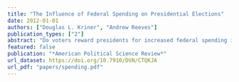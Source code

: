 ```yaml
---
title: "The Influence of Federal Spending on Presidential Elections"
date: 2012-01-01
authors: ["Douglas L. Kriner", "Andrew Reeves"]
publication_types: ["2"]
abstract: "Do voters reward presidents for increased federal spending in their local constituencies? Previous research on the electoral consequences of federal spending has focused almost exclusively on Congress, mostly with null results. However, in a county- and individual-level study of presidential elections from 1988 to 2008, we present evidence that voters reward incumbent presidents (or their party’s nominee) for increased federal spending in their communities. This relationship is stronger in battleground states. Furthermore, we show that federal grants are an electoral currency whose value depends on both the clarity of partisan responsibility for its provision and the characteristics of the recipients. Presidents enjoy increased support from spending in counties represented by co-partisan members of Congress. At the individual level, we also find that ideology conditions the response of constituents to spending; liberal and moderate voters reward presidents for federal spending at higher levels than conservatives. Our results suggest that, although voters may claim to favor deficit reduction, presidents who deliver such benefits are rewarded at the ballot box."
featured: false
publication: "*American Political Science Review*"
url_dataset: https://doi.org/10.7910/DVN/CTQKJA
url_pdf: "papers/spending.pdf"
---
```


